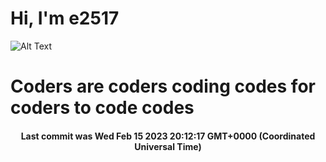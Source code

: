 # Hi, I'm e2517

![Alt Text](https://github.com/E2517/e2517/blob/master/images/background.gif)

# Coders are coders coding codes for coders to code codes

<h4 align="center">Last commit was Wed Feb 15 2023 20:12:17 GMT+0000 (Coordinated Universal Time)</h4>

